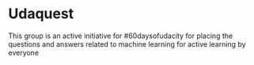 # Udaquest
This group is an active initiative for #60daysofudacity for placing the questions and answers related to machine learning for active learning by everyone
